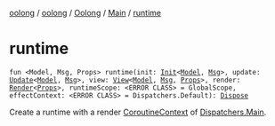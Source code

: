 [oolong](../../../index.md) / [oolong](../../index.md) / [Oolong](../index.md) / [Main](index.md) / [runtime](./runtime.md)

# runtime

`fun <Model, Msg, Props> runtime(init: `[`Init`](../../-init.md)`<`[`Model`](runtime.md#Model)`, `[`Msg`](runtime.md#Msg)`>, update: `[`Update`](../../-update.md)`<`[`Model`](runtime.md#Model)`, `[`Msg`](runtime.md#Msg)`>, view: `[`View`](../../-view.md)`<`[`Model`](runtime.md#Model)`, `[`Msg`](runtime.md#Msg)`, `[`Props`](runtime.md#Props)`>, render: `[`Render`](../../-render.md)`<`[`Props`](runtime.md#Props)`>, runtimeScope: <ERROR CLASS> = GlobalScope, effectContext: <ERROR CLASS> = Dispatchers.Default): `[`Dispose`](../../-dispose.md)

Create a runtime with a render [CoroutineContext](#) of [Dispatchers.Main](#).

